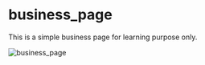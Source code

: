 # business_page
 This is a simple business page for learning purpose only.

![business_page](https://user-images.githubusercontent.com/55906788/107866585-96442780-6e9a-11eb-9d30-e1ea6fd86fa9.jpg)
